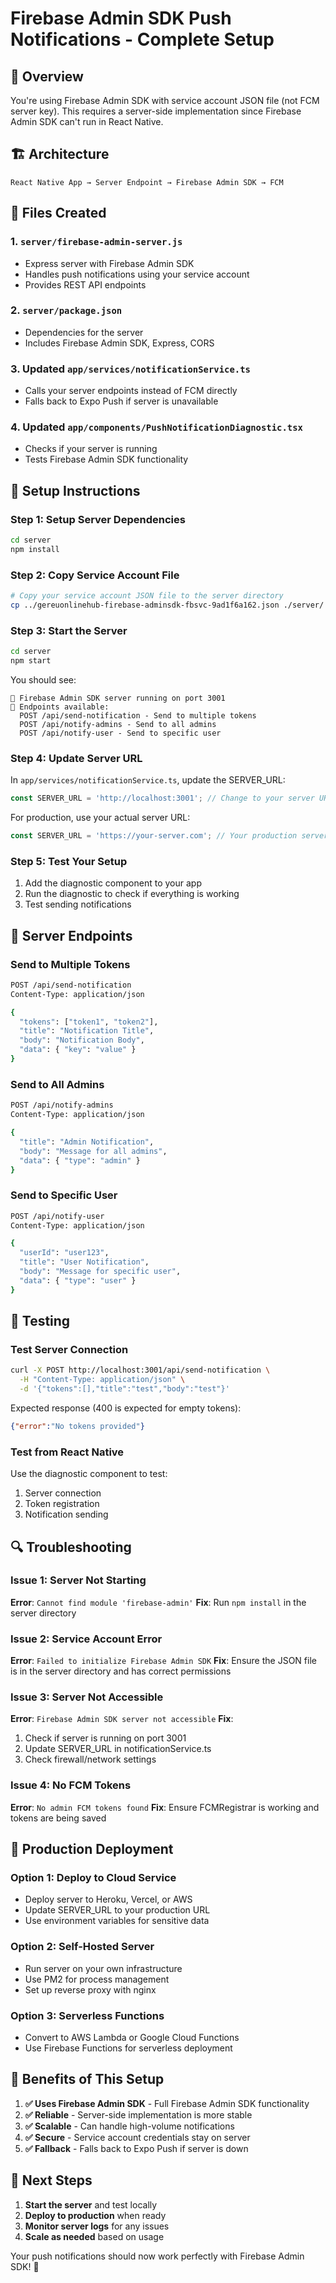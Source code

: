 # Firebase Admin SDK Push Notifications - Complete Setup

## 🎯 Overview

You're using Firebase Admin SDK with service account JSON file (not FCM server key). This requires a server-side implementation since Firebase Admin SDK can't run in React Native.

## 🏗️ Architecture

```
React Native App → Server Endpoint → Firebase Admin SDK → FCM
```

## 📁 Files Created

### 1. `server/firebase-admin-server.js`
- Express server with Firebase Admin SDK
- Handles push notifications using your service account
- Provides REST API endpoints

### 2. `server/package.json`
- Dependencies for the server
- Includes Firebase Admin SDK, Express, CORS

### 3. Updated `app/services/notificationService.ts`
- Calls your server endpoints instead of FCM directly
- Falls back to Expo Push if server is unavailable

### 4. Updated `app/components/PushNotificationDiagnostic.tsx`
- Checks if your server is running
- Tests Firebase Admin SDK functionality

## 🚀 Setup Instructions

### Step 1: Setup Server Dependencies
```bash
cd server
npm install
```

### Step 2: Copy Service Account File
```bash
# Copy your service account JSON file to the server directory
cp ../gereuonlinehub-firebase-adminsdk-fbsvc-9ad1f6a162.json ./server/
```

### Step 3: Start the Server
```bash
cd server
npm start
```

You should see:
```
🚀 Firebase Admin SDK server running on port 3001
📱 Endpoints available:
  POST /api/send-notification - Send to multiple tokens
  POST /api/notify-admins - Send to all admins
  POST /api/notify-user - Send to specific user
```

### Step 4: Update Server URL
In `app/services/notificationService.ts`, update the SERVER_URL:
```typescript
const SERVER_URL = 'http://localhost:3001'; // Change to your server URL
```

For production, use your actual server URL:
```typescript
const SERVER_URL = 'https://your-server.com'; // Your production server
```

### Step 5: Test Your Setup
1. Add the diagnostic component to your app
2. Run the diagnostic to check if everything is working
3. Test sending notifications

## 🔧 Server Endpoints

### Send to Multiple Tokens
```bash
POST /api/send-notification
Content-Type: application/json

{
  "tokens": ["token1", "token2"],
  "title": "Notification Title",
  "body": "Notification Body",
  "data": { "key": "value" }
}
```

### Send to All Admins
```bash
POST /api/notify-admins
Content-Type: application/json

{
  "title": "Admin Notification",
  "body": "Message for all admins",
  "data": { "type": "admin" }
}
```

### Send to Specific User
```bash
POST /api/notify-user
Content-Type: application/json

{
  "userId": "user123",
  "title": "User Notification",
  "body": "Message for specific user",
  "data": { "type": "user" }
}
```

## 🧪 Testing

### Test Server Connection
```bash
curl -X POST http://localhost:3001/api/send-notification \
  -H "Content-Type: application/json" \
  -d '{"tokens":[],"title":"test","body":"test"}'
```

Expected response (400 is expected for empty tokens):
```json
{"error":"No tokens provided"}
```

### Test from React Native
Use the diagnostic component to test:
1. Server connection
2. Token registration
3. Notification sending

## 🔍 Troubleshooting

### Issue 1: Server Not Starting
**Error**: `Cannot find module 'firebase-admin'`
**Fix**: Run `npm install` in the server directory

### Issue 2: Service Account Error
**Error**: `Failed to initialize Firebase Admin SDK`
**Fix**: Ensure the JSON file is in the server directory and has correct permissions

### Issue 3: Server Not Accessible
**Error**: `Firebase Admin SDK server not accessible`
**Fix**: 
1. Check if server is running on port 3001
2. Update SERVER_URL in notificationService.ts
3. Check firewall/network settings

### Issue 4: No FCM Tokens
**Error**: `No admin FCM tokens found`
**Fix**: Ensure FCMRegistrar is working and tokens are being saved

## 📱 Production Deployment

### Option 1: Deploy to Cloud Service
- Deploy server to Heroku, Vercel, or AWS
- Update SERVER_URL to your production URL
- Use environment variables for sensitive data

### Option 2: Self-Hosted Server
- Run server on your own infrastructure
- Use PM2 for process management
- Set up reverse proxy with nginx

### Option 3: Serverless Functions
- Convert to AWS Lambda or Google Cloud Functions
- Use Firebase Functions for serverless deployment

## 🎉 Benefits of This Setup

1. **✅ Uses Firebase Admin SDK** - Full Firebase Admin SDK functionality
2. **✅ Reliable** - Server-side implementation is more stable
3. **✅ Scalable** - Can handle high-volume notifications
4. **✅ Secure** - Service account credentials stay on server
5. **✅ Fallback** - Falls back to Expo Push if server is down

## 📝 Next Steps

1. **Start the server** and test locally
2. **Deploy to production** when ready
3. **Monitor server logs** for any issues
4. **Scale as needed** based on usage

Your push notifications should now work perfectly with Firebase Admin SDK! 🚀
